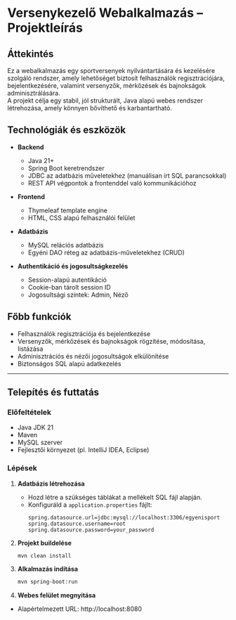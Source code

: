 # Versenykezelő Webalkalmazás – Projektleírás

## Áttekintés

Ez a webalkalmazás egy sportversenyek nyilvántartására és kezelésére szolgáló rendszer, amely lehetőséget biztosít felhasználók regisztrációjára, bejelentkezésére, valamint versenyzők, mérkőzések és bajnokságok adminisztrálására.  
A projekt célja egy stabil, jól strukturált, Java alapú webes rendszer létrehozása, amely könnyen bővíthető és karbantartható.

## Technológiák és eszközök

- **Backend**  
  - Java 21+  
  - Spring Boot keretrendszer  
  - JDBC az adatbázis műveletekhez (manuálisan írt SQL parancsokkal)  
  - REST API végpontok a frontenddel való kommunikációhoz

- **Frontend**  
  - Thymeleaf template engine  
  - HTML, CSS alapú felhasználói felület

- **Adatbázis**  
  - MySQL relációs adatbázis  
  - Egyéni DAO réteg az adatbázis-műveletekhez (CRUD)

- **Authentikáció és jogosultságkezelés**  
  - Session-alapú autentikáció  
  - Cookie-ban tárolt session ID  
  - Jogosultsági szintek: Admin, Néző

## Főbb funkciók

- Felhasználók regisztrációja és bejelentkezése  
- Versenyzők, mérkőzések és bajnokságok rögzítése, módosítása, listázása  
- Adminisztrációs és nézői jogosultságok elkülönítése  
- Biztonságos SQL alapú adatkezelés

---

## Telepítés és futtatás

### Előfeltételek

- Java JDK 21
- Maven  
- MySQL szerver  
- Fejlesztői környezet (pl. IntelliJ IDEA, Eclipse)

### Lépések

1. **Adatbázis létrehozása**  
   - Hozd létre a szükséges táblákat a mellékelt SQL fájl alapján.
   - Konfiguráld a `application.properties` fájlt:
     ```properties
     spring.datasource.url=jdbc:mysql://localhost:3306/egyenisport
     spring.datasource.username=root
     spring.datasource.password=your_password
     ```

2. **Projekt buildelése**
   ```bash
   mvn clean install
   ```

2. **Alkalmazás indítása**
   ```bash
   mvn spring-boot:run
   ```

4. **Webes felület megnyitása**
  - Alapértelmezett URL: http://localhost:8080
